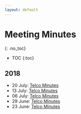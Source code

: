```yaml
---
layout: default
---
```


# Meeting Minutes
{: .no_toc}

* TOC
{:toc}

## 2018

* 20 July: [Telco Minutes](./2018/2018-07-20-json-ld)
* 13 July: [Telco Minutes](./2018/2018-07-13-json-ld)
* 06 July: [Telco Minutes](./2018/2018-07-06-json-ld)
* 29 June: [Telco Minutes](./2018/2018-06-29-json-ld)
* 23 June: [Telco Minutes](./2018/2018-06-22-json-ld)
